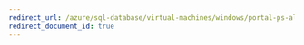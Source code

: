 ```yaml
---
redirect_url: /azure/sql-database/virtual-machines/windows/portal-ps-alwayson-int-listener
redirect_document_id: true
---
```

